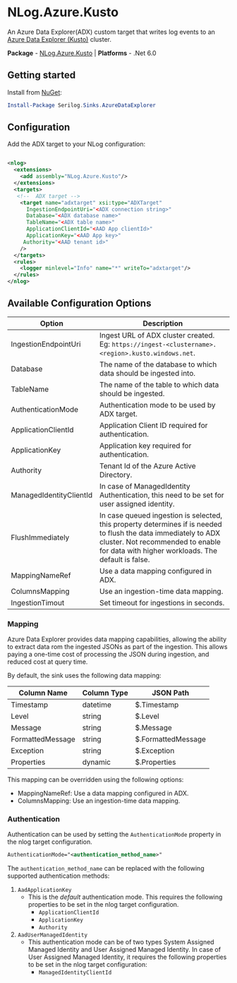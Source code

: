 # NLog.Azure.Kusto

An Azure Data Explorer(ADX) custom target that writes log events to an [Azure Data Explorer (Kusto)](https://docs.microsoft.com/en-us/azure/data-explorer) cluster.

**Package** - [NLog.Azure.Kusto](http://nuget.org/packages/nlog.azure.kusto)
| **Platforms** - .Net 6.0

## Getting started

Install from [NuGet](https://nuget.org/packages/serilog.sinks.azuredataexplorer):

```powershell
Install-Package Serilog.Sinks.AzureDataExplorer
```

## Configuration

Add the ADX target to your NLog configuration:

```xml

<nlog>
  <extensions>
    <add assembly="NLog.Azure.Kusto"/>
  </extensions>
  <targets>
   <!--  ADX target -->
    <target name="adxtarget" xsi:type="ADXTarget"
      IngestionEndpointUri="<ADX connection string>"
      Database="<ADX database name>"
      TableName="<ADX table name>"
      ApplicationClientId="<AAD App clientId>"
      ApplicationKey="<AAD App key>"
     Authority="<AAD tenant id>"
    />
  </targets>
  <rules>
    <logger minlevel="Info" name="*" writeTo="adxtarget"/>
  </rules>
</nlog>
```

## Available Configuration Options

| Option                      | Description                                                                                                                                                                 |
|-----------------------------|-----------------------------------------------------------------------------------------------------------------------------------------------------------------------------|
| IngestionEndpointUri                   | Ingest URL of ADX cluster created. Eg: `https://ingest-<clustername>.<region>.kusto.windows.net`.                                                                                                                                 |
| Database                       | The name of the database to which data should be ingested into.                                                                                         |
| TableName                     | The name of the table to which data should be ingested.                                                                                                                               |
| AuthenticationMode                      | Authentication mode to be used by ADX target.                                                                                                                      |
| ApplicationClientId                  | Application Client ID required for authentication.                                                                                                                     |
| ApplicationKey                       | Application key required for authentication.                                                                                                                                                  |
| Authority              | Tenant Id of the Azure Active Directory.                                                                                                                          |
| ManagedIdentityClientId              | In case of ManagedIdentity Authentication, this need to be set for user assigned identity.                                                                                 |
| FlushImmediately              | In case queued ingestion is selected, this property determines if is needed to flush the data immediately to ADX cluster. Not recommended to enable for data with higher workloads. The default is false.                                                                          |
| MappingNameRef      | Use a data mapping configured in ADX.                                                                                        |
| ColumnsMapping | Use an ingestion-time data mapping.                                                                                                                              |
| IngestionTimout                 | Set timeout for ingestions in seconds.                               |

### Mapping

Azure Data Explorer provides data mapping capabilities, allowing the ability to extract data rom the ingested JSONs as part of the ingestion. This allows paying a one-time cost of processing the JSON during ingestion, and reduced cost at query time.

By default, the sink uses the following data mapping:

| Column Name | Column Type | JSON Path    |
|-------------|-------------|--------------|
| Timestamp   | datetime    | $.Timestamp  |
| Level       | string      | $.Level      |
| Message     | string      | $.Message    |
| FormattedMessage     | string      | $.FormattedMessage    |
| Exception   | string      | $.Exception  |
| Properties  | dynamic     | $.Properties |

This mapping can be overridden using the following options:

* MappingNameRef: Use a data mapping configured in ADX.
* ColumnsMapping: Use an ingestion-time data mapping.

### Authentication

Authentication can be used by setting the `AuthenticationMode` property in the nlog target configuration.

```xml
AuthenticationMode="<authentication_method_name>"
```

The `authentication_method_name` can be replaced with the following supported authentication methods:

1. `AadApplicationKey`
    * This is the *default* authentication mode. This requires the following properties to be set in the nlog target configuration.
        * `ApplicationClientId`
        * `ApplicationKey`
        * `Authority`
2. `AadUserManagedIdentity`
    * This authentication mode can be of two types System Assigned Managed Identity and User Assigned Managed Identity. In case of User Assigned Managed Identity, it requires the following properties to be set in the nlog target configuration:
        * `ManagedIdentityClientId`

